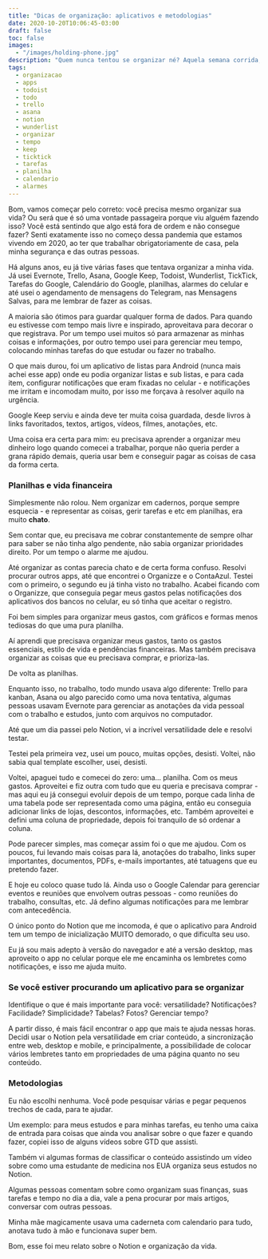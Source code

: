 ```yaml
---
title: "Dicas de organização: aplicativos e metodologias"
date: 2020-10-20T10:06:45-03:00
draft: false
toc: false
images:
  - "/images/holding-phone.jpg"
description: "Quem nunca tentou se organizar né? Aquela semana corrida, cheia de coisas, difícil seguir sem se organizar. Mas como? Onde começar?"
tags:
  - organizacao
  - apps
  - todoist
  - todo
  - trello
  - asana
  - notion
  - wunderlist
  - organizar
  - tempo
  - keep
  - ticktick
  - tarefas
  - planilha
  - calendario
  - alarmes
---
```


Bom, vamos começar pelo correto: você precisa mesmo organizar sua vida? Ou será que é só uma vontade passageira porque viu alguém fazendo isso? Você está sentindo que algo está fora de ordem e não consegue fazer? Senti exatamente isso no começo dessa pandemia que estamos vivendo em 2020, ao ter que trabalhar obrigatoriamente de casa, pela minha segurança e das outras pessoas.

Há alguns anos, eu já tive várias fases que tentava organizar a minha vida. Já usei Evernote, Trello, Asana, Google Keep, Todoist, Wunderlist, TickTick, Tarefas do Google, Calendário do Google, planilhas, alarmes do celular e até usei o agendamento de mensagens do Telegram, nas Mensagens Salvas, para me lembrar de fazer as coisas.

A maioria são ótimos para guardar qualquer forma de dados. Para quando eu estivesse com tempo mais livre e inspirado, aproveitava para decorar o que registrava. Por um tempo usei muitos só para armazenar as minhas coisas e informações, por outro tempo usei para gerenciar meu tempo, colocando minhas tarefas do que estudar ou fazer no trabalho.

O que mais durou, foi um aplicativo de listas para Android (nunca mais achei esse app) onde eu podia organizar listas e sub listas, e para cada item, configurar notificações que eram fixadas no celular - e notificações me irritam e incomodam muito, por isso me forçava à resolver aquilo na urgência.

Google Keep serviu e ainda deve ter muita coisa guardada, desde livros à links favoritados, textos, artigos, vídeos, filmes, anotações, etc.

Uma coisa era certa para mim: eu precisava aprender a organizar meu dinheiro logo quando comecei a trabalhar, porque não queria perder a grana rápido demais, queria usar bem e conseguir pagar as coisas de casa da forma certa. 

### Planilhas e vida financeira

Simplesmente não rolou. Nem organizar em cadernos, porque sempre esquecia - e representar as coisas, gerir tarefas e etc em planilhas, era muito **chato**. 

Sem contar que, eu precisava me cobrar constantemente de sempre olhar para saber se não tinha algo pendente, não sabia organizar prioridades direito. Por um tempo o alarme me ajudou.

Até organizar as contas parecia chato e de certa forma confuso. Resolvi procurar outros apps, até que encontrei o Organizze e o ContaAzul. Testei com o primeiro, o segundo eu já tinha visto no trabalho. Acabei ficando com o Organizze, que conseguia pegar meus gastos pelas notificações dos aplicativos dos bancos no celular, eu só tinha que aceitar o registro.

Foi bem simples para organizar meus gastos, com gráficos e formas menos tediosas do que uma pura planilha.

Aí aprendi que precisava organizar meus gastos, tanto os gastos essenciais, estilo de vida e pendências financeiras. Mas também precisava organizar as coisas que eu precisava comprar, e prioriza-las. 

De volta as planilhas.

Enquanto isso, no trabalho, todo mundo usava algo diferente: Trello para kanban, Asana ou algo parecido como uma nova tentativa, algumas pessoas usavam Evernote para gerenciar as anotações da vida pessoal com o trabalho e estudos, junto com arquivos no computador. 

Até que um dia passei pelo Notion, vi a incrível versatilidade dele e resolvi testar. 

Testei pela primeira vez, usei um pouco, muitas opções, desisti. Voltei, não sabia qual template escolher, usei, desisti.

Voltei, apaguei tudo e comecei do zero: uma... planilha. Com os meus gastos. Aproveitei e fiz outra com tudo que eu queria e precisava comprar - mas aqui eu já consegui evoluir depois de um tempo, porque cada linha de uma tabela pode ser representada como uma página, então eu conseguia adicionar links de lojas, descontos, informações, etc. Também aproveitei e defini uma coluna de propriedade, depois foi tranquilo de só ordenar a coluna.

Pode parecer simples, mas começar assim foi o que me ajudou. Com os poucos, fui levando mais coisas para lá, anotações do trabalho, links super importantes, documentos, PDFs, e-mails importantes, até tatuagens que eu pretendo fazer.

E hoje eu coloco quase tudo lá. Ainda uso o Google Calendar para gerenciar eventos e reuniões que envolvem outras pessoas - como reuniões do trabalho, consultas, etc. Já defino algumas notificações para me lembrar com antecedência.

O único ponto do Notion que me incomoda, é que o aplicativo para Android tem um tempo de inicialização MUITO demorado, o que dificulta seu uso.

Eu já sou mais adepto à versão do navegador e até a versão desktop, mas aproveito o app no celular porque ele me encaminha os lembretes como notificações, e isso me ajuda muito.

### Se você estiver procurando um aplicativo para se organizar

Identifique o que é mais importante para você: versatilidade? Notificações? Facilidade? Simplicidade? Tabelas? Fotos? Gerenciar tempo?

A partir disso, é mais fácil encontrar o app que mais te ajuda nessas horas. Decidi usar o Notion pela versatilidade em criar conteúdo, a sincronização entre web, desktop e mobile, e principalmente, a possibilidade de colocar vários lembretes tanto em propriedades de uma página quanto no seu conteúdo.

### Metodologias

Eu não escolhi nenhuma. Você pode pesquisar várias e pegar pequenos trechos de cada, para te ajudar.

Um exemplo: para meus estudos e para minhas tarefas, eu tenho uma caixa de entrada para coisas que ainda vou analisar sobre o que fazer e quando fazer, copiei isso de alguns vídeos sobre GTD que assisti.

Também vi algumas formas de classificar o conteúdo assistindo um vídeo sobre como uma estudante de medicina nos EUA organiza seus estudos no Notion.

Algumas pessoas comentam sobre como organizam suas finanças, suas tarefas e tempo no dia a dia, vale a pena procurar por mais artigos, conversar com outras pessoas.

Minha mãe magicamente usava uma caderneta com calendario para tudo, anotava tudo à mão e funcionava super bem.

Bom, esse foi meu relato sobre o Notion e organização da vida.
